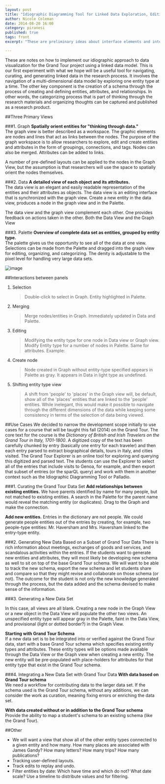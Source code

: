 ```yaml
---
layout: post
title: "Idiographic Diagramming Tool for Linked Data Exploration, Editing and Creation"
author: Nicole Coleman
date: 2014-08-20 16:00
category: piranesi
published: true
tags: front
excerpt: "These are preliminary ideas about interface elements and interaction based on use cases for the Humanities+Design/Grand Tour course. This is our test case for applying the idiographic diagramming tool to linked data exploration and creation. The process also involves creating scholarly schema through the research process as a research outcome."

---
```



These are notes on how to implement our idiographic approach to data visualization for the Grand Tour project using a linked data model. This is our first experiment with what we hope will be a useful tool for navigating, curating, and generating linked data in the research process. It involves the navigation of a multi-dimensional data model by exploring one entity type at a time. The other key component is the creation of a schema through the process of creating and defining entities, attributes, and relationships. In other words, the categorizing process that is part of thinking through the research materials and organizing thoughts can be captured and published as a research product.

##Three Primary Views

###1. Graph
**Spatially orient entities for "thinking through data."**  
The graph view is better described as a workspace. The graphic elements are nodes and lines that act as links between the nodes. The purpose of the graph workspace is to allow researchers to explore, edit and create entities and attributes in the form of groupings, connections, and tags. Nodes can also be merged. Attributes can be added to links.  

A number of pre-defined layouts can be applied to the nodes in the Graph View, but the assumption is that researchers will use the space to spatially orient the nodes themselves. 

###2. Data
**A detailed view of each object and its attributes.**  
The data view is an elegant and easily readable representation of the entities and their attributes as objects. The data view is an editing interface that is synchronized with the graph view. Create a new entity in the data view, produces a node in the graph view and in the Palette. 

The data view and the graph view complement each other. One provides feedback on actions taken in the other. Both the Data View and the Graph View 

###3. Palette
**Overview of complete data set as entities, grouped by entity type.**  
The palette gives us the opportunity to see all of the data at one view. Selections can be made from the Palette and dragged into the graph view for editing, organizing, and categorizing. The denity is adjustable to the pixel level for handling very large data sets.

![image](http://drive.google.com/uc?export=view&id=0B1XIzIvpOWe4aTY5Zk9CYmhNZms)

##Interactions between panels
1. Selection
	> Double-click to select in Graph. Entity highlighted in Palette.
2. Merging
	>Merge nodes/entities in Graph. Immediately updated in Data and Palette.
3. Editing
	> Modifying the entity type for one node in Data view or Graph view. Modify Entity type for a number of nodes in Palette. Same for attributes. Example: 
4. Create node
	>Node created in Graph without entity-type specified appears in Palette as gray. It appears in Data in light type as undefined.
5. Shifting entity type view
	> A shift from 'people' to 'places' in the Graph view will, be default, show all of the 'places' entities that are linked to the 'people' entities. While inelegant, this would make it possible to navigate through the different dimensions of the data while keeping some consistency in terms of the selection of data being viewed.

##Use Cases
We decided to narrow the development scope initially to use cases for a course that will be taught this fall (2014) on the Grand Tour. The core text for the course is the _Dictionary of British and Irish Travelers on the Grand Tour in Italy, 1701-1800_. A digitized copy of the text has been carefully chunked by entry (basically one entry for each traveler) and then each entry parsed to extract biographical details, tours in Italy, and cities visited. The Grand Tour Explorer is an online tool for exploring and querying this digitized and parsed text. The students can use the Explorer to select all of the entries that include visits to Genoa, for example, and then export that subset of entries (or the sparQL query) and work with them in another context such as the Idiographic Diagramming Tool or Palladio. 

###1. Curating the Grand Tour Data Set
**Add relationships between existing entities.**
We have parents identified by name for many people, but not matched to existing entities. A search in the Palette for the parent name would reveal the matching entity (or duplicates). Drag to the Graph and make the connection.

**Add new entities.**
Entries in the dictionary are not people. We could generate people entities out of the entries by creating, for example, two people-type entities: Mr. Haversham and Mrs. Haversham linked to the entry-type entity.

###2. Generating New Data Based on a Subset of Grand Tour Data
There is rich information about meetings, exchanges of goods and services, and scandalous activities within the entries. If the students want to generate new entities and attributes, they will most likely be developing new schema as well to sit on top of the base Grand Tour schema. We will want to be able to track the new schema, export the new schema and let students share and compare so that they might revise and collaborate on those schema (or not). The outcome for the student is not only the new knowledge generated through the process, but the data added and the schema devised to make sense of the information.

###3. Generating a New Data Set

In this case, all views are all blank. Creating a new node in the Graph View or a new object in the Data View will populate the other two views. An unspecified entity type will appear gray in the Palette, faint in the Data View, and provisional (light or dotted border?) in the Graph View.  

**Starting with Grand Tour Schema**  
If a new data set is to be integrated into or verified against the Grand Tour data, start with a base Grand Tour schema which specifies existing entity types and attributes. These entity types will be options made available through the Data View or the Graph view when creating a new entity. The new entity will be pre-populated with place-holders for attributes for that entity type that exist in the Grand Tour schema.


###4. Integrating a New Data Set with Grand Tour Data
**With data based on Grand Tour schema**  
We need a workflow for contributing data to the larger data set. If the schema used is the Grand Tour schema, without any additions, we can consider the work as curation, meaning fixing errors or enriching the data set.

**With data created without or in addition to the Grand Tour schema**  
Provide the ability to map a student's schema to an existing schema (like the Grand Tour).



##Other

* We will want a view that show all of the other entity types connected to a given entity and how many. How many places are associated with James Gandy? How many letters? How many trips? How many publications?
* Tracking user-defined layouts.
* Track edits to replay and undo.
* Filter entities by date: Which have time and which do not? What date scale? Use a timeline to distribute values and for filtering.

